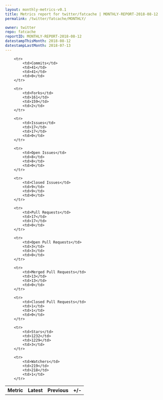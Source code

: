 ```yaml
---
layout: monthly-metrics-v0.1
title: Metrics report for twitter/fatcache | MONTHLY-REPORT-2018-08-12 | 2018-08-12
permalink: /twitter/fatcache/MONTHLY/

owner: twitter
repo: fatcache
reportID: MONTHLY-REPORT-2018-08-12
datestampThisMonth: 2018-08-12
datestampLastMonth: 2018-07-13
---
```



<table style="width: 100%;">
    <tr>
        <th>Metric</th>
        <th>Latest</th>
        <th>Previous</th>
        <th>+/-</th>
    </tr>

        <tr>
            <td>Commits</td>
            <td>41</td>
            <td>41</td>
            <td>0</td>
        </tr>
        
        <tr>
            <td>Forks</td>
            <td>161</td>
            <td>159</td>
            <td>2</td>
        </tr>
        
        <tr>
            <td>Issues</td>
            <td>17</td>
            <td>17</td>
            <td>0</td>
        </tr>
        
        <tr>
            <td>Open Issues</td>
            <td>8</td>
            <td>8</td>
            <td>0</td>
        </tr>
        
        <tr>
            <td>Closed Issues</td>
            <td>9</td>
            <td>9</td>
            <td>0</td>
        </tr>
        
        <tr>
            <td>Pull Requests</td>
            <td>17</td>
            <td>17</td>
            <td>0</td>
        </tr>
        
        <tr>
            <td>Open Pull Requests</td>
            <td>3</td>
            <td>3</td>
            <td>0</td>
        </tr>
        
        <tr>
            <td>Merged Pull Requests</td>
            <td>13</td>
            <td>13</td>
            <td>0</td>
        </tr>
        
        <tr>
            <td>Closed Pull Requests</td>
            <td>1</td>
            <td>1</td>
            <td>0</td>
        </tr>
        
        <tr>
            <td>Stars</td>
            <td>1232</td>
            <td>1229</td>
            <td>3</td>
        </tr>
        
        <tr>
            <td>Watchers</td>
            <td>219</td>
            <td>218</td>
            <td>1</td>
        </tr>
        
</table>
